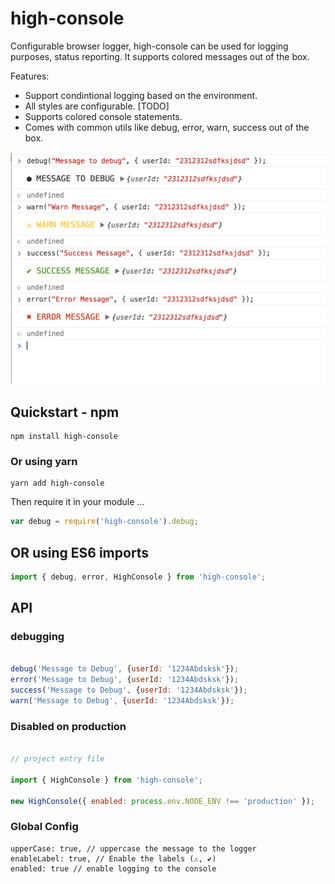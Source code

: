 
# high-console

Configurable browser logger, high-console can be used for logging purposes, status reporting. It supports colored messages out of the box.

Features:

* Support condintional logging based on the environment.
* All styles are configurable. [TODO]
* Supports colored console statements.
* Comes with common utils like debug, error, warn, success out of the box.

![High Console](images/screenshot.png)

## Quickstart - npm

```shell
npm install high-console
```

### Or using yarn

```shell
yarn add high-console
```

Then require it in your module ...


```javascript
var debug = require('high-console').debug;
```

## OR using ES6 imports


```javascript
import { debug, error, HighConsole } from 'high-console';
```

## API

### debugging

```javascript

debug('Message to Debug', {userId: '1234Abdsksk'});
error('Message to Debug', {userId: '1234Abdsksk'});
success('Message to Debug', {userId: '1234Abdsksk'});
warn('Message to Debug', {userId: '1234Abdsksk'});
```
### Disabled on production

```javascript 

// project entry file

import { HighConsole } from 'high-console';

new HighConsole({ enabled: process.env.NODE_ENV !== 'production' });

```

### Global Config

```
upperCase: true, // uppercase the message to the logger
enableLabel: true, // Enable the labels (⚠, ✔)
enabled: true // enable logging to the console
```